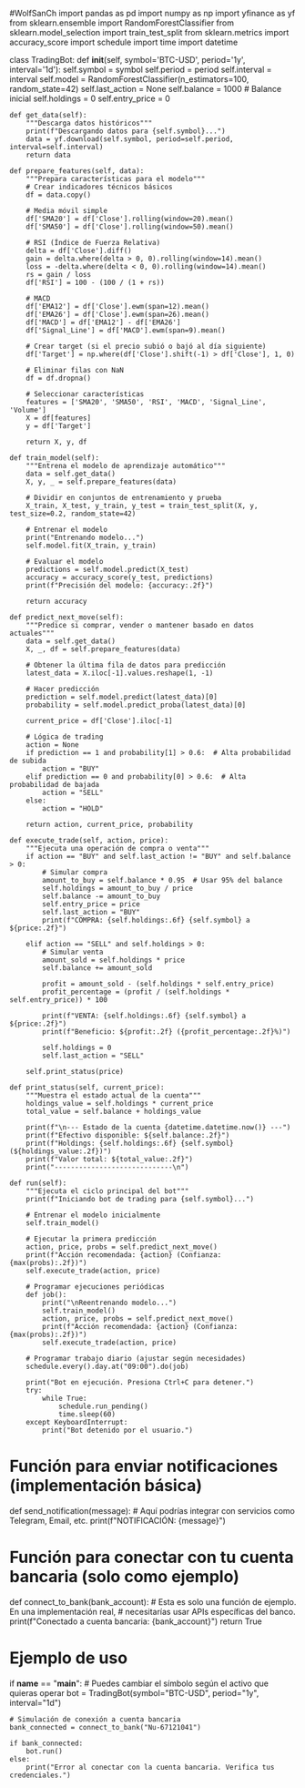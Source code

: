 #WolfSanCh
import pandas as pd
import numpy as np
import yfinance as yf
from sklearn.ensemble import RandomForestClassifier
from sklearn.model_selection import train_test_split
from sklearn.metrics import accuracy_score
import schedule
import time
import datetime

class TradingBot:
    def __init__(self, symbol='BTC-USD', period='1y', interval='1d'):
        self.symbol = symbol
        self.period = period
        self.interval = interval
        self.model = RandomForestClassifier(n_estimators=100, random_state=42)
        self.last_action = None
        self.balance = 1000  # Balance inicial
        self.holdings = 0
        self.entry_price = 0
        
    def get_data(self):
        """Descarga datos históricos"""
        print(f"Descargando datos para {self.symbol}...")
        data = yf.download(self.symbol, period=self.period, interval=self.interval)
        return data
    
    def prepare_features(self, data):
        """Prepara características para el modelo"""
        # Crear indicadores técnicos básicos
        df = data.copy()
        
        # Media móvil simple
        df['SMA20'] = df['Close'].rolling(window=20).mean()
        df['SMA50'] = df['Close'].rolling(window=50).mean()
        
        # RSI (Índice de Fuerza Relativa)
        delta = df['Close'].diff()
        gain = delta.where(delta > 0, 0).rolling(window=14).mean()
        loss = -delta.where(delta < 0, 0).rolling(window=14).mean()
        rs = gain / loss
        df['RSI'] = 100 - (100 / (1 + rs))
        
        # MACD
        df['EMA12'] = df['Close'].ewm(span=12).mean()
        df['EMA26'] = df['Close'].ewm(span=26).mean()
        df['MACD'] = df['EMA12'] - df['EMA26']
        df['Signal_Line'] = df['MACD'].ewm(span=9).mean()
        
        # Crear target (si el precio subió o bajó al día siguiente)
        df['Target'] = np.where(df['Close'].shift(-1) > df['Close'], 1, 0)
        
        # Eliminar filas con NaN
        df = df.dropna()
        
        # Seleccionar características
        features = ['SMA20', 'SMA50', 'RSI', 'MACD', 'Signal_Line', 'Volume']
        X = df[features]
        y = df['Target']
        
        return X, y, df
    
    def train_model(self):
        """Entrena el modelo de aprendizaje automático"""
        data = self.get_data()
        X, y, _ = self.prepare_features(data)
        
        # Dividir en conjuntos de entrenamiento y prueba
        X_train, X_test, y_train, y_test = train_test_split(X, y, test_size=0.2, random_state=42)
        
        # Entrenar el modelo
        print("Entrenando modelo...")
        self.model.fit(X_train, y_train)
        
        # Evaluar el modelo
        predictions = self.model.predict(X_test)
        accuracy = accuracy_score(y_test, predictions)
        print(f"Precisión del modelo: {accuracy:.2f}")
        
        return accuracy
    
    def predict_next_move(self):
        """Predice si comprar, vender o mantener basado en datos actuales"""
        data = self.get_data()
        X, _, df = self.prepare_features(data)
        
        # Obtener la última fila de datos para predicción
        latest_data = X.iloc[-1].values.reshape(1, -1)
        
        # Hacer predicción
        prediction = self.model.predict(latest_data)[0]
        probability = self.model.predict_proba(latest_data)[0]
        
        current_price = df['Close'].iloc[-1]
        
        # Lógica de trading
        action = None
        if prediction == 1 and probability[1] > 0.6:  # Alta probabilidad de subida
            action = "BUY"
        elif prediction == 0 and probability[0] > 0.6:  # Alta probabilidad de bajada
            action = "SELL"
        else:
            action = "HOLD"
            
        return action, current_price, probability
    
    def execute_trade(self, action, price):
        """Ejecuta una operación de compra o venta"""
        if action == "BUY" and self.last_action != "BUY" and self.balance > 0:
            # Simular compra
            amount_to_buy = self.balance * 0.95  # Usar 95% del balance
            self.holdings = amount_to_buy / price
            self.balance -= amount_to_buy
            self.entry_price = price
            self.last_action = "BUY"
            print(f"COMPRA: {self.holdings:.6f} {self.symbol} a ${price:.2f}")
            
        elif action == "SELL" and self.holdings > 0:
            # Simular venta
            amount_sold = self.holdings * price
            self.balance += amount_sold
            
            profit = amount_sold - (self.holdings * self.entry_price)
            profit_percentage = (profit / (self.holdings * self.entry_price)) * 100
            
            print(f"VENTA: {self.holdings:.6f} {self.symbol} a ${price:.2f}")
            print(f"Beneficio: ${profit:.2f} ({profit_percentage:.2f}%)")
            
            self.holdings = 0
            self.last_action = "SELL"
            
        self.print_status(price)
    
    def print_status(self, current_price):
        """Muestra el estado actual de la cuenta"""
        holdings_value = self.holdings * current_price
        total_value = self.balance + holdings_value
        
        print(f"\n--- Estado de la cuenta {datetime.datetime.now()} ---")
        print(f"Efectivo disponible: ${self.balance:.2f}")
        print(f"Holdings: {self.holdings:.6f} {self.symbol} (${holdings_value:.2f})")
        print(f"Valor total: ${total_value:.2f}")
        print("-----------------------------\n")
    
    def run(self):
        """Ejecuta el ciclo principal del bot"""
        print(f"Iniciando bot de trading para {self.symbol}...")
        
        # Entrenar el modelo inicialmente
        self.train_model()
        
        # Ejecutar la primera predicción
        action, price, probs = self.predict_next_move()
        print(f"Acción recomendada: {action} (Confianza: {max(probs):.2f})")
        self.execute_trade(action, price)
        
        # Programar ejecuciones periódicas
        def job():
            print("\nReentrenando modelo...")
            self.train_model()
            action, price, probs = self.predict_next_move()
            print(f"Acción recomendada: {action} (Confianza: {max(probs):.2f})")
            self.execute_trade(action, price)
        
        # Programar trabajo diario (ajustar según necesidades)
        schedule.every().day.at("09:00").do(job)
        
        print("Bot en ejecución. Presiona Ctrl+C para detener.")
        try:
            while True:
                schedule.run_pending()
                time.sleep(60)
        except KeyboardInterrupt:
            print("Bot detenido por el usuario.")

# Función para enviar notificaciones (implementación básica)
def send_notification(message):
    # Aquí podrías integrar con servicios como Telegram, Email, etc.
    print(f"NOTIFICACIÓN: {message}")

# Función para conectar con tu cuenta bancaria (solo como ejemplo)
def connect_to_bank(bank_account):
    # Esta es solo una función de ejemplo. En una implementación real,
    # necesitarías usar APIs específicas del banco.
    print(f"Conectado a cuenta bancaria: {bank_account}")
    return True

# Ejemplo de uso
if __name__ == "__main__":
    # Puedes cambiar el símbolo según el activo que quieras operar
    bot = TradingBot(symbol="BTC-USD", period="1y", interval="1d")
    
    # Simulación de conexión a cuenta bancaria
    bank_connected = connect_to_bank("Nu-67121041")
    
    if bank_connected:
        bot.run()
    else:
        print("Error al conectar con la cuenta bancaria. Verifica tus credenciales.")
